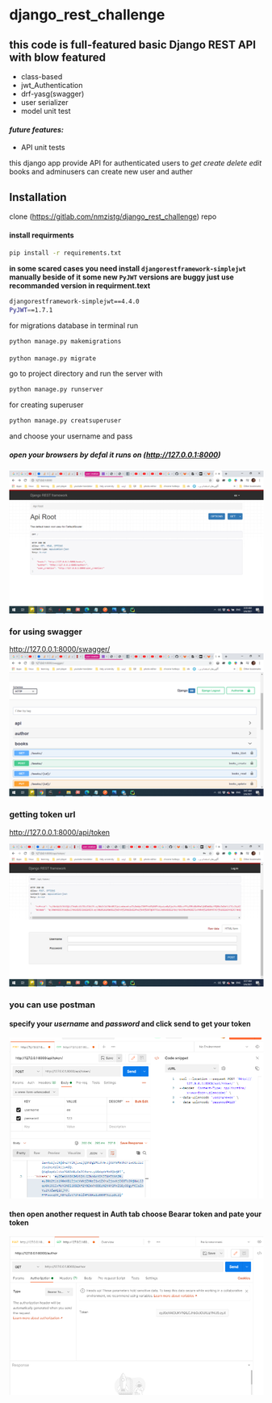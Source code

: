 # django_rest_challenge
## this code is full-featured basic Django REST API with blow featured

* class-based
* jwt_Authentication
* drf-yasg(swagger)
* user serializer
* model unit test 

#### _future features:_
* API unit tests

this django app provide API for authenticated users to _get_  _create_ _delete_ _edit_ books and adminusers can create 
new user and auther 


## Installation
clone (https://gitlab.com/nmzistg/django_rest_challenge) repo


#### install requirments
```bash
pip install -r requirements.txt
```
**in some scared cases you need install `djangorestframework-simplejwt` manually
beside of it some new `PyJWT` versions are buggy just use recommanded version in requirment.text**
```bash
djangorestframework-simplejwt==4.4.0
PyJWT==1.7.1
```
for migrations database in terminal run
```bash
python manage.py makemigrations

python manage.py migrate
```
go to project directory and
run the server with 
```bash
python manage.py runserver
```
for creating superuser
```bash
python manage.py creatsuperuser
```
and choose your username and pass

##### open your browsers by defal it runs on (http://127.0.0.1:8000)
![img.png](readme-images/img2.png)

### for using swagger
http://127.0.0.1:8000/swagger/
![img.png](readme-images/img_1.png)

### getting token url
http://127.0.0.1:8000/api/token

![img.png](readme-images/img.png)

### you can use postman 
#### specify your *username* and *password* and click send to get your token 
![img.png](readme-images/img3.png)

#### then open another request in Auth tab choose Bearar token and pate your token 
![img.png](readme-images/img4.png)
